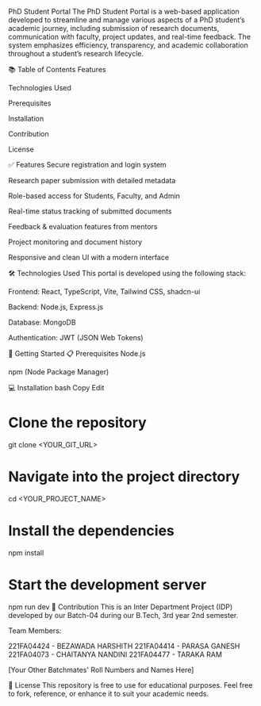 PhD Student Portal
The PhD Student Portal is a web-based application developed to streamline and manage various aspects of a PhD student’s academic journey, including submission of research documents, communication with faculty, project updates, and real-time feedback. The system emphasizes efficiency, transparency, and academic collaboration throughout a student’s research lifecycle.

📚 Table of Contents
Features

Technologies Used

Prerequisites

Installation

Contribution

License

✅ Features
Secure registration and login system

Research paper submission with detailed metadata

Role-based access for Students, Faculty, and Admin

Real-time status tracking of submitted documents

Feedback & evaluation features from mentors

Project monitoring and document history

Responsive and clean UI with a modern interface

🛠 Technologies Used
This portal is developed using the following stack:

Frontend: React, TypeScript, Vite, Tailwind CSS, shadcn-ui

Backend: Node.js, Express.js

Database: MongoDB

Authentication: JWT (JSON Web Tokens)

🚀 Getting Started
📋 Prerequisites
Node.js

npm (Node Package Manager)

💻 Installation
bash
Copy
Edit
# Clone the repository
git clone <YOUR_GIT_URL>

# Navigate into the project directory
cd <YOUR_PROJECT_NAME>

# Install the dependencies
npm install

# Start the development server
npm run dev
👥 Contribution
This is an Inter Department Project (IDP) developed by our Batch-04 during our B.Tech, 3rd year 2nd semester.

Team Members:

221FA04424 - BEZAWADA HARSHITH
221FA04414 - PARASA GANESH 
221FA04073 - CHAITANYA NANDINI 
221FA04477 - TARAKA RAM

[Your Other Batchmates' Roll Numbers and Names Here]

🪪 License
This repository is free to use for educational purposes. Feel free to fork, reference, or enhance it to suit your academic needs.
